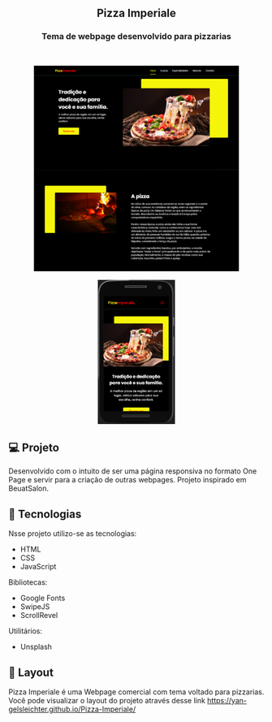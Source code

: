 <h2 align="center">
  Pizza Imperiale
</h2>
<h3 align="center">
  Tema de webpage desenvolvido para pizzarias
</h3>

<br>

<p align="center">
  <img alt="website" src="assets/fotos/Page.PNG" width="80%">
</p>
<p align="center">
  <img alt="website" src="assets/fotos/mobile.PNG" width="30%">
</p>



## 💻 Projeto
Desenvolvido com o intuito de ser uma página responsiva no formato One Page e servir para a criação de outras webpages. Projeto inspirado em BeuatSalon.

## :rocket: ​Tecnologias

Nsse projeto utilizo-se as tecnologias:

- HTML
- CSS
- JavaScript

Bibliotecas:

* Google Fonts
* SwipeJS
* ScrollRevel


Utilitários:

* Unsplash

## 🔖 Layout

Pizza Imperiale é uma Webpage comercial com tema voltado para pizzarias.
Você pode visualizar o layout do projeto através desse link https://yan-gelsleichter.github.io/Pizza-Imperiale/
